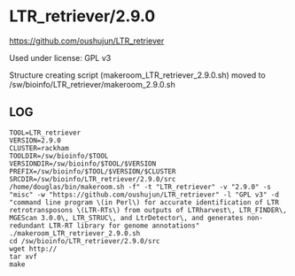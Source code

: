 LTR_retriever/2.9.0
========================

<https://github.com/oushujun/LTR_retriever>

Used under license:
GPL v3

Structure creating script (makeroom_LTR_retriever_2.9.0.sh) moved to /sw/bioinfo/LTR_retriever/makeroom_2.9.0.sh

LOG
---

    TOOL=LTR_retriever
    VERSION=2.9.0
    CLUSTER=rackham
    TOOLDIR=/sw/bioinfo/$TOOL
    VERSIONDIR=/sw/bioinfo/$TOOL/$VERSION
    PREFIX=/sw/bioinfo/$TOOL/$VERSION/$CLUSTER
    SRCDIR=/sw/bioinfo/LTR_retriever/2.9.0/src
    /home/douglas/bin/makeroom.sh -f" -t "LTR_retriever" -v "2.9.0" -s "misc" -w "https://github.com/oushujun/LTR_retriever" -l "GPL v3" -d "command line program \(in Perl\) for accurate identification of LTR retrotransposons \(LTR-RTs\) from outputs of LTRharvest\, LTR_FINDER\, MGEScan 3.0.0\, LTR_STRUC\, and LtrDetector\, and generates non-redundant LTR-RT library for genome annotations"
    ./makeroom_LTR_retriever_2.9.0.sh
    cd /sw/bioinfo/LTR_retriever/2.9.0/src
    wget http://
    tar xvf 
    make

